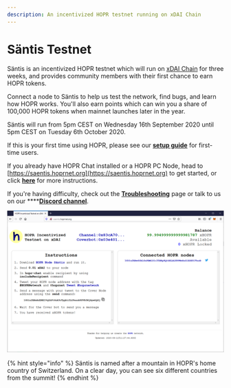 ```yaml
---
description: An incentivized HOPR testnet running on xDAI Chain
---
```


# Säntis Testnet

Säntis is an incentivized HOPR testnet which will run on [xDAI Chain](https://www.xdaichain.com/) for three weeks, and provides community members with their first chance to earn HOPR tokens.  
  
Connect a node to Säntis to help us test the network, find bugs, and learn how HOPR works. You'll also earn points which can win you a share of 100,000 HOPR tokens when mainnet launches later in the year.

Säntis will run from 5pm CEST on Wednesday 16th September 2020 until 5pm CEST on Tuesday 6th October 2020.  
  
If this is your first time using HOPR, please see our [**setup guide**](quickstart.md) for first-time users.  
  
If you already have HOPR Chat installed or a HOPR PC Node, head to [https://saentis.hoprnet.org](https://saentis.hoprnet.org) to get started, or click [**here**](getting-started.md) for more instructions.   
  
If you're having difficulty, check out the [**Troubleshooting**](troubleshooting.md) page or talk to us on our ****[**Discord channel**](https://discord.gg/wUSYqpD).

![The S&#xE4;ntis web interface](../../.gitbook/assets/saentis-ui%20%281%29.png)

{% hint style="info" %}
Säntis is named after a mountain in HOPR's home country of Switzerland. On a clear day, you can see six different countries from the summit!
{% endhint %}

